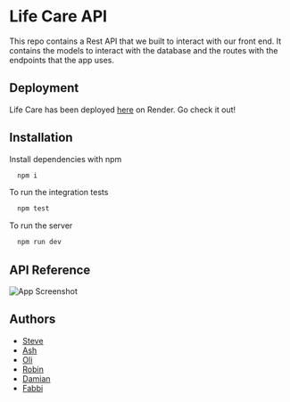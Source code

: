 # Life Care API

This repo contains a Rest API that we built to interact with our front end. It contains the models to interact with the database and the routes with the endpoints that the app uses.

## Deployment

Life Care has been deployed [here](https://life-care.onrender.com/) on Render. Go check it out!

## Installation

Install dependencies with npm

```bash
  npm i
```

To run the integration tests

```bash
  npm test
```

To run the server

```bash
  npm run dev
```

## API Reference

![App Screenshot](https://i.imgur.com/ugs8t8z.png)

## Authors

- [Steve](https://github.com/Hacktinium)
- [Ash](https://github.com/AshrafAKRahman)
- [Oli](https://github.com/OliLoftun)
- [Robin](https://github.com/Robin-LT)
- [Damian](https://github.com/CodingDonk)
- [Fabbi](https://github.com/fabbihas)
